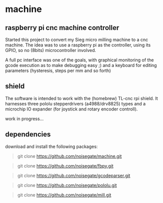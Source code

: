 # machine

## raspberry pi cnc machine controller

Started this project to convert my Sieg micro milling machine 
to a cnc machine. The idea was to use a raspberry pi as 
the controller, using its GPIO, so no (8bits) microcontroller involved.

A full pc interface was one of the goals, with graphical monitoring 
of the gcode execution as to make debugging easy ;) and a keyboard
for editing parameters (hysteresis, steps per mm and so forth)

## shield

The software is intended to work with the (homebrew) TL-cnc
rpi shield. It harnesses three pololu stepperdrivers (a4988/drv8825)
types and a microchip IO expander (for joystick and rotary encoder controll).

work in progress...

## dependencies

download and install the following packages:

> git clone https://github.com/noisegate/machine.git

> git clone https://github.com/noisegate/fbpy.git

> git clone https://github.com/noisegate/gcodeparser.git

> git clone https://github.com/noisegate/pololu.git

> git clone https://github.com/noisegate/mill.git

